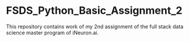# FSDS_Python_Basic_Assignment_2
This repository contains work of my 2nd assignment of the full stack data science master program of iNeuron.ai.

